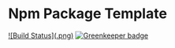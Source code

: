 # Npm Package Template

[![Build Status](<travis repository url>.png)](<travis repository url>) [![Greenkeeper badge](https://badges.greenkeeper.io/zepod/npm-package-template.svg)](https://greenkeeper.io/)
